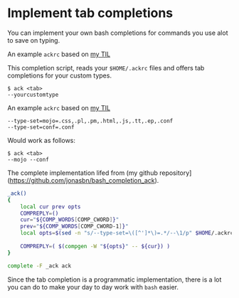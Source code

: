 # Implement tab completions

You can implement your own bash completions for commands you use alot to save on typing.

An example `ackrc` based on [my TIL](https://github.com/jonasbn/til/blob/master/ack/define_a_custom_search_filetype_scope.md)

This completion script, reads your `$HOME/.ackrc` files and offers tab completions for your custom types.

```
$ ack <tab>
--yourcustomtype
```

An example `ackrc` based on [my TIL](https://github.com/jonasbn/til/blob/master/ack/define_a_custom_search_filetype_scope.md)

```
--type-set=mojo=.css,.pl,.pm,.html,.js,.tt,.ep,.conf
--type-set=conf=.conf
```

Would work as follows:

```
$ ack <tab>
--mojo --conf
```

The complete implementation lifed from (my github repository](https://github.com/jonasbn/bash_completion_ack).

```bash
_ack() 
{
    local cur prev opts
    COMPREPLY=()
    cur="${COMP_WORDS[COMP_CWORD]}"
    prev="${COMP_WORDS[COMP_CWORD-1]}"
    local opts=$(sed -n "s/--type-set=\([^']*\)=.*/--\1/p" $HOME/.ackrc )
    
    COMPREPLY=( $(compgen -W "${opts}" -- ${cur}) )
}

complete -F _ack ack
```

Since the tab completion is a programmatic implementation, there is a lot you can do to make your day to day work with `bash` easier.
